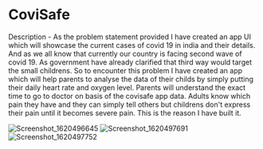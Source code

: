 # CoviSafe

Description - As the problem statement provided I have created an app UI which will showcase the current cases of covid 19 in india and their details. And as we all know that currently our country is facing second wave of covid 19. As government have already clarified that third way would target the small childrens. So to encounter this problem I have created an app which will help parents to analyse the data of their childs by simply putting their daily heart rate and oxygen level. Parents will understand the exact time to go to doctor on basis of the covisafe app data. Adults know which pain they have and they can simply tell others but childrens don't express their pain until it becomes severe pain.
This is the reason I have built it.

![Screenshot_1620496645](https://user-images.githubusercontent.com/59328524/117548917-1a9ae680-b055-11eb-8ca2-d865b3974fca.png)
![Screenshot_1620497691](https://user-images.githubusercontent.com/59328524/117549322-68b0e980-b057-11eb-9173-c444cd9c5a74.png)
![Screenshot_1620497752](https://user-images.githubusercontent.com/59328524/117549353-95fd9780-b057-11eb-8a53-28e31f4cecfc.png)
